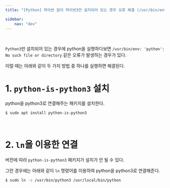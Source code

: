 ```yaml
---
title: "[Python] 파이썬 없이 파이썬3만 설치되어 있는 경우 오류 해결 (/usr/bin/env: 'python': No such file or directory)"

sidebar:
    nav: "dev"
---
```


<br/>


`Python3`만 설치되어 있는 경우에 python을 실행하다보면 `/usr/bin/env: 'python': No such file or directory` 같은 오류가 발생하는 경우가 있다.

이럴 때는 아래와 같이 두 가지 방법 중 하나를 실행하면 해결된다.

# 1. `python-is-python3` 설치

python을 python3로 연결해주는 패키지를 설치한다. 

```bash
$ sudo apt install python-is-python3
```

<br/>


# 2. `ln`을 이용한 연결

버전에 따라 `python-is-python3` 패키지가 설치가 안 될 수 있다.

그런 경우에는 아래와 같이 `ln` 명령어를 이용하여 python을 python3로 연결해준다.

```bash
$ sudo ln -s /usr/bin/python3 /usr/local/bin/python
```

<br/>